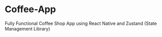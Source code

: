 # Coffee-App
Fully Functional Coffee Shop App using React Native and Zustand (State Management Library)
